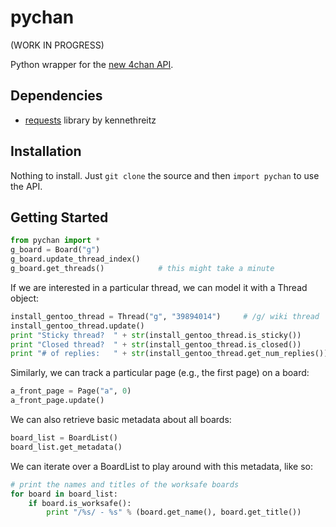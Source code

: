 pychan
======

(WORK IN PROGRESS)

Python wrapper for the [new 4chan API](https://github.com/4chan/4chan-API).


Dependencies
------------

- [requests](https://github.com/kennethreitz/requests) library by kennethreitz


Installation
------------

Nothing to install. Just `git clone` the source and then `import pychan` to use
the API.


Getting Started
---------------

```python
from pychan import *
g_board = Board("g")
g_board.update_thread_index()
g_board.get_threads()            # this might take a minute
```

If we are interested in a particular thread, we can model it with a Thread
object:

```python
install_gentoo_thread = Thread("g", "39894014")     # /g/ wiki thread
install_gentoo_thread.update()
print "Sticky thread?  " + str(install_gentoo_thread.is_sticky())
print "Closed thread?  " + str(install_gentoo_thread.is_closed())
print "# of replies:   " + str(install_gentoo_thread.get_num_replies())
```

Similarly, we can track a particular page (e.g., the first page) on a board:

```python
a_front_page = Page("a", 0)
a_front_page.update()
```

We can also retrieve basic metadata about all boards:

```python
board_list = BoardList()
board_list.get_metadata()
```

We can iterate over a BoardList to play around with this metadata, like so:

```python
# print the names and titles of the worksafe boards
for board in board_list:
    if board.is_worksafe():
        print "/%s/ - %s" % (board.get_name(), board.get_title())
```
